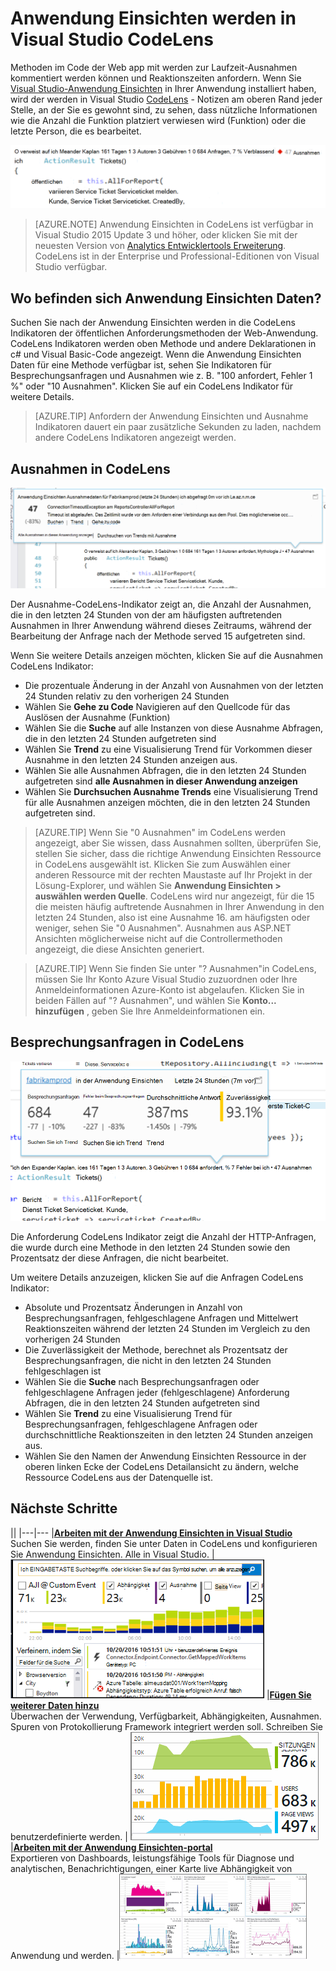 <properties 
    pageTitle="Anwendung Einsichten werden in Visual Studio CodeLens | Microsoft Azure" 
    description="Schneller Zugriff auf Ihre Anwendung Einsichten Anfrage und Ausnahme werden mit CodeLens in Visual Studio." 
    services="application-insights" 
    documentationCenter=".net"
    authors="numberbycolors" 
    manager="douge"/>

<tags 
    ms.service="application-insights" 
    ms.workload="tbd" 
    ms.tgt_pltfrm="ibiza" 
    ms.devlang="na" 
    ms.topic="get-started-article" 
    ms.date="08/30/2016" 
    ms.author="daviste"/>
    
# <a name="application-insights-telemetry-in-visual-studio-codelens"></a>Anwendung Einsichten werden in Visual Studio CodeLens

Methoden im Code der Web app mit werden zur Laufzeit-Ausnahmen kommentiert werden können und Reaktionszeiten anfordern. Wenn Sie [Visual Studio-Anwendung Einsichten](app-insights-overview.md) in Ihrer Anwendung installiert haben, wird der werden in Visual Studio [CodeLens](https://msdn.microsoft.com/library/dn269218.aspx) - Notizen am oberen Rand jeder Stelle, an der Sie es gewohnt sind, zu sehen, dass nützliche Informationen wie die Anzahl die Funktion platziert verwiesen wird (Funktion) oder die letzte Person, die es bearbeitet.

![CodeLens](./media/app-insights-visual-studio-codelens/codelens-overview.png)

> [AZURE.NOTE] Anwendung Einsichten in CodeLens ist verfügbar in Visual Studio 2015 Update 3 und höher, oder klicken Sie mit der neuesten Version von [Analytics Entwicklertools Erweiterung](https://visualstudiogallery.msdn.microsoft.com/82367b81-3f97-4de1-bbf1-eaf52ddc635a). CodeLens ist in der Enterprise und Professional-Editionen von Visual Studio verfügbar.

## <a name="where-to-find-application-insights-data"></a>Wo befinden sich Anwendung Einsichten Daten?

Suchen Sie nach der Anwendung Einsichten werden in die CodeLens Indikatoren der öffentlichen Anforderungsmethoden der Web-Anwendung. CodeLens Indikatoren werden oben Methode und andere Deklarationen in c# und Visual Basic-Code angezeigt. Wenn die Anwendung Einsichten Daten für eine Methode verfügbar ist, sehen Sie Indikatoren für Besprechungsanfragen und Ausnahmen wie z. B. "100 anfordert, Fehler 1 %" oder "10 Ausnahmen". Klicken Sie auf ein CodeLens Indikator für weitere Details. 

> [AZURE.TIP] Anfordern der Anwendung Einsichten und Ausnahme Indikatoren dauert ein paar zusätzliche Sekunden zu laden, nachdem andere CodeLens Indikatoren angezeigt werden.

## <a name="exceptions-in-codelens"></a>Ausnahmen in CodeLens

![TBD](./media/app-insights-visual-studio-codelens/codelens-exceptions.png)

Der Ausnahme-CodeLens-Indikator zeigt an, die Anzahl der Ausnahmen, die in den letzten 24 Stunden von der am häufigsten auftretenden Ausnahmen in Ihrer Anwendung während dieses Zeitraums, während der Bearbeitung der Anfrage nach der Methode served 15 aufgetreten sind.

Wenn Sie weitere Details anzeigen möchten, klicken Sie auf die Ausnahmen CodeLens Indikator:

* Die prozentuale Änderung in der Anzahl von Ausnahmen von der letzten 24 Stunden relativ zu den vorherigen 24 Stunden
* Wählen Sie **Gehe zu Code** Navigieren auf den Quellcode für das Auslösen der Ausnahme (Funktion)
* Wählen Sie die **Suche** auf alle Instanzen von diese Ausnahme Abfragen, die in den letzten 24 Stunden aufgetreten sind
* Wählen Sie **Trend** zu eine Visualisierung Trend für Vorkommen dieser Ausnahme in den letzten 24 Stunden anzeigen aus.
* Wählen Sie alle Ausnahmen Abfragen, die in den letzten 24 Stunden aufgetreten sind **alle Ausnahmen in dieser Anwendung anzeigen**
* Wählen Sie **Durchsuchen Ausnahme Trends** eine Visualisierung Trend für alle Ausnahmen anzeigen möchten, die in den letzten 24 Stunden aufgetreten sind. 

> [AZURE.TIP] Wenn Sie "0 Ausnahmen" im CodeLens werden angezeigt, aber Sie wissen, dass Ausnahmen sollten, überprüfen Sie, stellen Sie sicher, dass die richtige Anwendung Einsichten Ressource in CodeLens ausgewählt ist. Klicken Sie zum Auswählen einer anderen Ressource mit der rechten Maustaste auf Ihr Projekt in der Lösung-Explorer, und wählen Sie **Anwendung Einsichten > auswählen werden Quelle**. CodeLens wird nur angezeigt, für die 15 die meisten häufig auftretende Ausnahmen in Ihrer Anwendung in den letzten 24 Stunden, also ist eine Ausnahme 16. am häufigsten oder weniger, sehen Sie "0 Ausnahmen". Ausnahmen aus ASP.NET Ansichten möglicherweise nicht auf die Controllermethoden angezeigt, die diese Ansichten generiert.

> [AZURE.TIP] Wenn Sie finden Sie unter "? Ausnahmen"in CodeLens, müssen Sie Ihr Konto Azure Visual Studio zuzuordnen oder Ihre Anmeldeinformationen Azure-Konto ist abgelaufen. Klicken Sie in beiden Fällen auf "? Ausnahmen", und wählen Sie **Konto... hinzufügen** , geben Sie Ihre Anmeldeinformationen ein.

## <a name="requests-in-codelens"></a>Besprechungsanfragen in CodeLens

![TBD](./media/app-insights-visual-studio-codelens/codelens-requests.png)

Die Anforderung CodeLens Indikator zeigt die Anzahl der HTTP-Anfragen, die wurde durch eine Methode in den letzten 24 Stunden sowie den Prozentsatz der diese Anfragen, die nicht bearbeitet.

Um weitere Details anzuzeigen, klicken Sie auf die Anfragen CodeLens Indikator:

* Absolute und Prozentsatz Änderungen in Anzahl von Besprechungsanfragen, fehlgeschlagene Anfragen und Mittelwert Reaktionszeiten während der letzten 24 Stunden im Vergleich zu den vorherigen 24 Stunden
* Die Zuverlässigkeit der Methode, berechnet als Prozentsatz der Besprechungsanfragen, die nicht in den letzten 24 Stunden fehlgeschlagen ist
* Wählen Sie die **Suche** nach Besprechungsanfragen oder fehlgeschlagene Anfragen jeder (fehlgeschlagene) Anforderung Abfragen, die in den letzten 24 Stunden aufgetreten sind
* Wählen Sie **Trend** zu eine Visualisierung Trend für Besprechungsanfragen, fehlgeschlagene Anfragen oder durchschnittliche Reaktionszeiten in den letzten 24 Stunden anzeigen aus.
* Wählen Sie den Namen der Anwendung Einsichten Ressource in der oberen linken Ecke der CodeLens Detailansicht zu ändern, welche Ressource CodeLens aus der Datenquelle ist.

## <a name="next"></a>Nächste Schritte

||
|---|---
|**[Arbeiten mit der Anwendung Einsichten in Visual Studio](app-insights-visual-studio.md)**<br/>Suchen Sie werden, finden Sie unter Daten in CodeLens und konfigurieren Sie Anwendung Einsichten. Alle in Visual Studio. |![Mit der rechten Maustaste in des Projekts, und wählen Sie die Anwendung Einblicken, suchen](./media/app-insights-visual-studio-codelens/34.png)
|**[Fügen Sie weiterer Daten hinzu](app-insights-asp-net-more.md)**<br/>Überwachen der Verwendung, Verfügbarkeit, Abhängigkeiten, Ausnahmen. Spuren von Protokollierung Framework integriert werden soll. Schreiben Sie benutzerdefinierte werden. | ![Visual studio](./media/app-insights-visual-studio-codelens/64.png)
|**[Arbeiten mit der Anwendung Einsichten-portal](app-insights-dashboards.md)**<br/>Exportieren von Dashboards, leistungsfähige Tools für Diagnose und analytischen, Benachrichtigungen, einer Karte live Abhängigkeit von Anwendung und werden. |![Visual studio](./media/app-insights-visual-studio-codelens/62.png)
